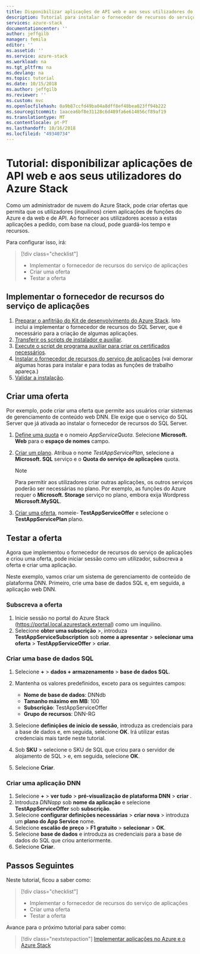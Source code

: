 ```yaml
---
title: Disponibilizar aplicações de API web e aos seus utilizadores do Azure Stack | Documentos da Microsoft
description: Tutorial para instalar o fornecedor de recursos do serviço de aplicações e criar oferece que dê aos utilizadores do Azure Stack a capacidade de criar, aplicações web e API.
services: azure-stack
documentationcenter: ''
author: jeffgilb
manager: femila
editor: ''
ms.assetid: ''
ms.service: azure-stack
ms.workload: na
ms.tgt_pltfrm: na
ms.devlang: na
ms.topic: tutorial
ms.date: 10/15/2018
ms.author: jeffgilb
ms.reviewer: ''
ms.custom: mvc
ms.openlocfilehash: 0a9b87ccfd49ba04a8dff8ef48bea023ff94b222
ms.sourcegitcommit: 1aacea6bf8e31128c6d489fa6e614856cf89af19
ms.translationtype: MT
ms.contentlocale: pt-PT
ms.lasthandoff: 10/16/2018
ms.locfileid: "49340734"
---
```

# <a name="tutorial-make-web-and-api-apps-available-to-your-azure-stack-users"></a>Tutorial: disponibilizar aplicações de API web e aos seus utilizadores do Azure Stack

Como um administrador de nuvem do Azure Stack, pode criar ofertas que permita que os utilizadores (inquilinos) criem aplicações de funções do Azure e da web e de API. Ao fornecer aos utilizadores acesso a estas aplicações a pedido, com base na cloud, pode guardá-los tempo e recursos.

Para configurar isso, irá:

> [!div class="checklist"]
> * Implementar o fornecedor de recursos do serviço de aplicações
> * Criar uma oferta
> * Testar a oferta

## <a name="deploy-the-app-service-resource-provider"></a>Implementar o fornecedor de recursos do serviço de aplicações

1. [Preparar o anfitrião do Kit de desenvolvimento do Azure Stack](azure-stack-app-service-before-you-get-started.md). Isto inclui a implementar o fornecedor de recursos do SQL Server, que é necessário para a criação de algumas aplicações.
2. [Transferir os scripts de instalador e auxiliar](azure-stack-app-service-deploy.md).
3. [Execute o script de programa auxiliar para criar os certificados necessários](azure-stack-app-service-deploy.md).
4. [Instalar o fornecedor de recursos do serviço de aplicações](azure-stack-app-service-deploy.md) (vai demorar algumas horas para instalar e para todas as funções de trabalho apareça.)
5. [Validar a instalação](azure-stack-app-service-deploy.md#validate-the-app-service-on-azure-stack-installation).

## <a name="create-an-offer"></a>Criar uma oferta

Por exemplo, pode criar uma oferta que permite aos usuários criar sistemas de gerenciamento de conteúdo web DNN. Ele exige que o serviço do SQL Server que já ativada ao instalar o fornecedor de recursos do SQL Server.

1.  [Define uma quota](azure-stack-setting-quotas.md) e o nomeio *AppServiceQuota*. Selecione **Microsoft. Web** para o **espaço de nomes** campo.
2.  [Criar um plano](azure-stack-create-plan.md). Atribua o nome *TestAppServicePlan*, selecione a **Microsoft. SQL** serviço e o **Quota do serviço de aplicações** quota.

    > [!NOTE]
    > Para permitir aos utilizadores criar outras aplicações, os outros serviços poderão ser necessárias no plano. Por exemplo, as funções do Azure requer o **Microsoft. Storage** serviço no plano, embora exija Wordpress **Microsoft.MySQL**.

3.  [Criar uma oferta](azure-stack-create-offer.md), nomeie- **TestAppServiceOffer** e selecione o **TestAppServicePlan** plano.

## <a name="test-the-offer"></a>Testar a oferta

Agora que implementou o fornecedor de recursos do serviço de aplicações e criou uma oferta, pode iniciar sessão como um utilizador, subscreva a oferta e criar uma aplicação.

Neste exemplo, vamos criar um sistema de gerenciamento de conteúdo de plataforma DNN. Primeiro, crie uma base de dados SQL e, em seguida, a aplicação web DNN.

### <a name="subscribe-to-the-offer"></a>Subscreva a oferta

1. Inicie sessão no portal do Azure Stack (https://portal.local.azurestack.external) como um inquilino.
2. Selecione **obter uma subscrição** >, introduza **TestAppServiceSubscription** sob **nome a apresentar** > **selecionar uma oferta**  >  **TestAppServiceOffer** > **criar**.

### <a name="create-a-sql-database"></a>Criar uma base de dados SQL

1. Selecione **+**  >  **dados + armazenamento** > **base de dados SQL**.
2. Mantenha os valores predefinidos, exceto para os seguintes campos:

    - **Nome de base de dados**: DNNdb
    - **Tamanho máximo em MB**: 100
    - **Subscrição**: TestAppServiceOffer
    - **Grupo de recursos**: DNN-RG

3. Selecione **definições de início de sessão**, introduza as credenciais para a base de dados e, em seguida, selecione **OK**. Irá utilizar estas credenciais mais tarde neste tutorial.
4. Sob **SKU** > selecione o SKU de SQL que criou para o servidor de alojamento de SQL > e, em seguida, selecione **OK**.
5. Selecione **Criar**.

### <a name="create-a-dnn-app"></a>Criar uma aplicação DNN

1. Selecione **+**  >  **ver tudo** > **pré-visualização de plataforma DNN** > **criar** .
2. Introduza *DNNapp* sob **nome da aplicação** e selecione **TestAppServiceOffer** sob **subscrição**.
3. Selecione **configurar definições necessárias** > **criar nova** > introduza um **plano do App Service** nome.
4. Selecione **escalão de preço** > **F1 gratuito** > **selecionar** > **OK**.
5. Selecione **base de dados** e introduza as credenciais para a base de dados do SQL que criou anteriormente.
6. Selecione **Criar**.

## <a name="next-steps"></a>Passos Seguintes

Neste tutorial, ficou a saber como:

> [!div class="checklist"]
> * Implementar o fornecedor de recursos do serviço de aplicações
> * Criar uma oferta
> * Testar a oferta

Avance para o próximo tutorial para saber como:

> [!div class="nextstepaction"]
> [Implementar aplicações no Azure e o Azure Stack](user/azure-stack-solution-pipeline.md)
